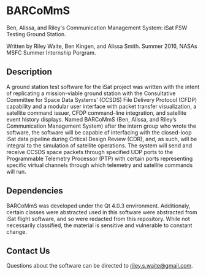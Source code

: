 # BARCoMmS
Ben, Alissa, and Riley's Communication Management System: iSat FSW Testing Ground Station.

Written by Riley Waite, Ben Kingen, and Alissa Smith. Summer 2016, NASAs MSFC Summer Internship Porgram.

## Description
A ground station test software for the iSat project was written with the intent of replicating a mission-viable ground
station with the Consultative Committee for Space Data Systems’ (CCSDS) File Delivery Protocol (CFDP) capability and a modular
user interface with packet transfer visualization, a satellite command issuer, CFDP command-line integration, and satellite event
history displays. Named BARCoMmS (Ben, Alissa, and Riley’s Communication Management System) after the intern group who wrote the software, the software
will be capable of interfacing with the closed-loop iSat data pipeline during Critical Design Review (CDR), and, as such, will be
integral to the simulation of satellite operations. The system will send and receive CCSDS space packets through specified UDP
ports to the Programmable Telemetry Processor (PTP) with certain ports representing specific virtual channels through which
telemetry and satellite commands will run.

## Dependencies
BARCoMmS was developed under the Qt 4.0.3 environment. Additionaly, certain classes were abstracted used in this software were abstracted from iSat flight software, and so were redacted from this repository. While not necessarily classified, the material is sensitive and vulnerable to constant change.

## Contact Us
Questions about the software can be directed to riley.s.waite@gmail.com.
